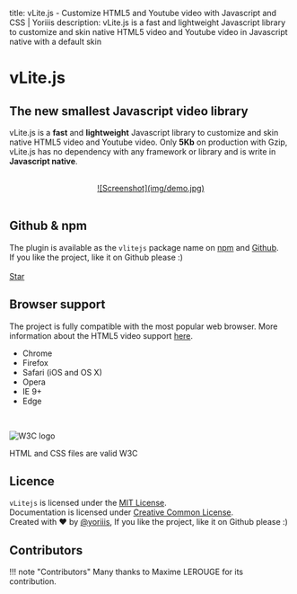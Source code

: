 title: vLite.js - Customize HTML5 and Youtube video with Javascript and CSS | Yoriiis
description: vLite.js is a fast and lightweight Javascript library to customize and skin native HTML5 video and Youtube video in Javascript native with a default skin

# vLite.js

## The new smallest Javascript video library

vLite.js is a **fast** and **lightweight** Javascript library to customize and skin native HTML5 video and Youtube video. Only **5Kb** on production with Gzip, vLite.js has no dependency with any framework or library and is write in **Javascript native**.<br /><br />

<center>
    <a href="https://yoriiis.github.io/vlitejs/demo" title="Demo" class="custom-button">
        ![Screenshot](img/demo.jpg)
    </a>
</center><br />

## Github & npm

The plugin is available as the `vlitejs` package name on [npm](https://www.npmjs.com/package/vlitejs) and [Github](https://github.com/yoriiis/vlitejs).<br />
If you like the project, like it on Github please :) <br /><br />
<a class="github-button" href="https://github.com/yoriiis/vlitejs" data-icon="octicon-star" data-size="large" data-show-count="true" aria-label="Star yoriiis/vlitejs on GitHub">Star</a>
## Browser support

The project is fully compatible with the most popular web browser. More information about the HTML5 video support <a href="https://caniuse.com/#feat=video" target="_blank" title="Browser support">here</a>.

* Chrome
* Firefox
* Safari (iOS and OS X)
* Opera
* IE 9+
* Edge

<br />
<p><img src="https://www.w3.org/Icons/w3c_home.png" alt="W3C logo" /></p>
HTML and CSS files are valid W3C

## Licence

`vLitejs` is licensed under the [MIT License](http://opensource.org/licenses/MIT).<br>
Documentation is licensed under [Creative Common License](http://creativecommons.org/licenses/by/4.0/).<br>
Created with ♥ by [@yoriiis](http://github.com/yoriiis), If you like the project, like it on Github please :)

## Contributors

!!! note "Contributors"
    Many thanks to Maxime LEROUGE for its contribution.

<script async defer src="https://buttons.github.io/buttons.js"></script>

<script>
  ((window.gitter = {}).chat = {}).options = {
    room: 'vlitejs/vlitejs'
  };
</script>
<script src="https://sidecar.gitter.im/dist/sidecar.v1.js" async defer></script>